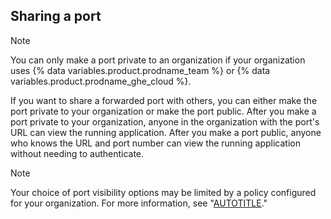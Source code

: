 ## Sharing a port

> [!NOTE]
> You can only make a port private to an organization if your organization uses {% data variables.product.prodname_team %} or {% data variables.product.prodname_ghe_cloud %}.

If you want to share a forwarded port with others, you can either make the port private to your organization or make the port public. After you make a port private to your organization, anyone in the organization with the port's URL can view the running application. After you make a port public, anyone who knows the URL and port number can view the running application without needing to authenticate.

> [!NOTE]
> Your choice of port visibility options may be limited by a policy configured for your organization. For more information, see "[AUTOTITLE](/codespaces/managing-codespaces-for-your-organization/restricting-the-visibility-of-forwarded-ports)."
